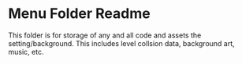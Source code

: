 # Menu Folder Readme

This folder is for storage of any and all code and assets the setting/background. This includes level collsion data, background art, music, etc.